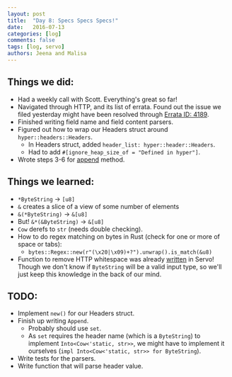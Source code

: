 ```yaml
---
layout: post
title:  "Day 8: Specs Specs Specs!"
date:   2016-07-13
categories: [log]
comments: false
tags: [log, servo]
authors: Jeena and Malisa
---
```


## Things we did:
- Had a weekly call with Scott. Everything's great so far!
- Navigated through HTTP, and its list of errata. Found out the issue we filed yesterday might have been resolved through [Errata ID: 4189](http://www.rfc-editor.org/errata_search.php?rfc=7230).
- Finished writing field name and field content parsers.
- Figured out how to wrap our Headers struct around `hyper::headers::Headers`.
    - In Headers struct, added `header_list: hyper::header::Headers`.
    - Had to add `#[ignore_heap_size_of = "Defined in hyper"]`.
- Wrote steps 3-6 for [append](https://fetch.spec.whatwg.org/#headers) method.

## Things we learned:
- `*ByteString` -> `[u8]`
- `&` creates a slice of a view of some number of elements
- `&(*ByteString)` -> `&[u8]`
- But! `&*(&ByteString)` -> `&[u8]`
- `Cow` derefs to `str` (needs double checking).
- How to do regex matching on bytes in Rust (check for one or more of space or tabs):
    - `bytes::Regex::new(r"(\x20|\x09)+?").unwrap().is_match(&u8)`
- Function to remove HTTP whitespace was already [written](http://doc.servo.org/src/net_traits/lib.rs.html#674-696) in Servo! Though we don't know if `ByteString` will be a valid input type, so we'll just keep this knowledge in the back of our mind.

## TODO:
- Implement `new()` for our Headers struct.
- Finish up writing `Append`.
    - Probably should use `set`.
    - As `set` requires the header name (which is a `ByteString`) to implement `Into<Cow<'static, str>>`, we might have to implement it ourselves (`impl Into<Cow<'static, str>> for ByteString`).
- Write tests for the parsers.
- Write function that will parse header value.
